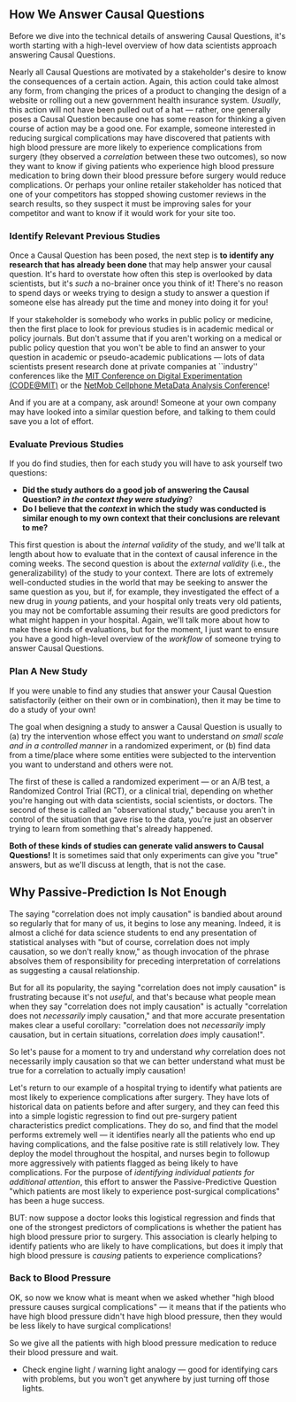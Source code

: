 
## How We Answer Causal Questions

Before we dive into the technical details of answering Causal Questions, it's worth starting with a high-level overview of how data scientists approach answering Causal Questions.

Nearly all Causal Questions are motivated by a stakeholder's desire to know the consequences of a certain action. Again, this action could take almost any form, from changing the prices of a product to changing the design of a website or rolling out a new government health insurance system. *Usually*, this action will not have been pulled out of a hat — rather, one generally poses a Causal Question because one has some reason for thinking a given course of action may be a good one. For example, someone interested in reducing surgical complications may have discovered that patients with high blood pressure are more likely to experience complications from surgery (they observed a *correlation* between these two outcomes), so now they want to know if giving patients who experience high blood pressure medication to bring down their blood pressure before surgery would reduce complications. Or perhaps your online retailer stakeholder has noticed that one of your competitors has stopped showing customer reviews in the search results, so they suspect it must be improving sales for your competitor and want to know if it would work for your site too.

### Identify Relevant Previous Studies

Once a Causal Question has been posed, the next step is **to identify any research that has already been done** that may help answer your causal question. It's hard to overstate how often this step is overlooked by data scientists, but it's *such* a no-brainer once you think of it! There's no reason to spend days or weeks trying to design a study to answer a question if someone else has already put the time and money into doing it for you!

If your stakeholder is somebody who works in public policy or medicine, then the first place to look for previous studies is in academic medical or policy journals. But don't assume that if you aren't working on a medical or public policy question that you won't be able to find an answer to your question in academic or pseudo-academic publications — lots of data scientists present research done at private companies at ``industry'' conferences like the [MIT Conference on Digital Experimentation (CODE@MIT)](https://ide.mit.edu/events/2022-conference-on-digital-experimentation-mit-codemit/) or the [NetMob Cellphone MetaData Analysis Conference](https://netmob.org/)!

And if you are at a company, ask around! Someone at your own company may have looked into a similar question before, and talking to them could save you a lot of effort.

### Evaluate Previous Studies

If you do find studies, then for each study you will have to ask yourself two questions:

- **Did the study authors do a good job of answering the Causal Question? *in the context they were studying***?
- **Do I believe that the *context* in which the study was conducted is similar enough to my own context that their conclusions are relevant to me?**

This first question is about the *internal validity* of the study, and we'll talk at length about how to evaluate that in the context of causal inference in the coming weeks. The second question is about the *external validity* (i.e., the generalizability) of the study to your context. There are lots of extremely well-conducted studies in the world that may be seeking to answer the same question as you, but if, for example, they investigated the effect of a new drug in *young* patients, and your hospital only treats very old patients, you may not be comfortable assuming their results are good predictors for what might happen in your hospital. Again, we'll talk more about how to make these kinds of evaluations, but for the moment, I just want to ensure you have a good high-level overview of the *workflow* of someone trying to answer Causal Questions.

### Plan A New Study

If you were unable to find any studies that answer your Causal Question satisfactorily (either on their own or in combination), then it may be time to do a study of your own!

The goal when designing a study to answer a Causal Question is usually to (a) try the intervention whose effect you want to understand *on small scale and in a controlled manner* in a randomized experiment, or (b) find data from a time/place where some entities were subjected to the intervention you want to understand and others were not.

The first of these is called a randomized experiment — or an A/B test, a Randomized Control Trial (RCT), or a clinical trial, depending on whether you're hanging out with data scientists, social scientists, or doctors. The second of these is called an "observational study," because you aren't in control of the situation that gave rise to the data, you're just an observer trying to learn from something that's already happened.

**Both of these kinds of studies can generate valid answers to Causal Questions!** It is sometimes said that only experiments can give you "true" answers, but as we'll discuss at length, that is not the case.

## Why Passive-Prediction Is Not Enough

The saying "correlation does not imply causation" is bandied about around so regularly that for many of us, it begins to lose any meaning. Indeed, it is almost a cliché for data science students to end any presentation of statistical analyses with "but of course, correlation does not imply causation, so we don't really know," as though invocation of the phrase absolves them of responsibility for preceding interpretation of correlations as suggesting a causal relationship.

But for all its popularity, the saying "correlation does not imply causation" is frustrating because it's not *useful*, and that's because what people mean when they say "correlation does not imply causation" is actually "correlation does not *necessarily* imply causation," and that more accurate presentation makes clear a useful corollary: "correlation does not *necessarily* imply causation, but in certain situations, correlation *does* imply causation!".

So let's pause for a moment to try and understand *why* correlation does not necessarily imply causation so that we can better understand what must be true for a correlation to actually imply causation!

Let's return to our example of a hospital trying to identify what patients are most likely to experience complications after surgery. They have lots of historical data on patients before and after surgery, and they can feed this into a simple logistic regression to find out pre-surgery patient characteristics predict complications. They do so, and find that the model performs extremely well — it identifies nearly all the patients who end up having complications, and the false positive rate is still relatively low. They deploy the model throughout the hospital, and nurses begin to followup more aggressively with patients flagged as being likely to have complications. For the purpose of *identifying individual patients for additional attention*, this effort to answer the Passive-Predictive Question "which patients are most likely to experience post-surgical complications" has been a huge success.

BUT: now suppose a doctor looks this logistical regression and finds that one of the strongest predictors of complications is whether the patient has high blood pressure prior to surgery. This association is clearly helping to identify patients who are likely to have complications, but does it imply that high blood pressure is *causing* patients to experience complications?

### Back to Blood Pressure

OK, so now we know what is meant when we asked whether "high blood pressure causes surgical complications" — it means that if the patients who have high blood pressure didn't have high blood pressure, then they would be less likely to have surgical complications!

So we give all the patients with high blood pressure medication to reduce their blood pressure and wait.

- Check engine light / warning light analogy — good for identifying cars with problems, but you won't get anywhere by just turning off those lights.
